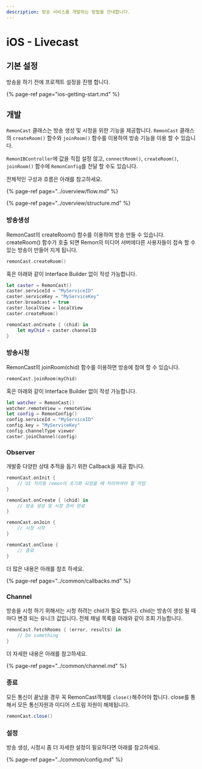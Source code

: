 ```yaml
---
description: 방송 서비스를 개발하는 방법을 안내합니다.
---
```


# iOS - Livecast

## 기본 설정

방송을 하기 전에 프로젝트 설정을 진행 합니다.

{% page-ref page="ios-getting-start.md" %}

## 개발

`RemonCast` 클래스는 방송 생성 및 시청을 위한 기능을 제공합니다. `RemonCast` 클래스의 `createRoom()` 함수와 `joinRoom()` 함수를 이용하여 방송 기능을 이용 할 수 있습니다.

`RemonIBController`에 값을 직접 설정 않고, `connectRoom()`, `createRoom()`, `joinRoom()` 함수에 `RemonConfig`를 전달 할 수도 있습니다.

전체적인 구성과 흐름은 아래를 참고하세요.

{% page-ref page="../overview/flow.md" %}

{% page-ref page="../overview/structure.md" %}

### 방송생성

RemonCast의 createRoom\(\) 함수를 이용하여 방송 만들 수 있습니다. createRoom\(\) 함수가 호출 되면 Remon의  미디어 서버에다른 사용자들이 접속 할 수 있는 방송이 만들어 지게 됩니다.

```swift
remonCast.createRoom()
```

혹은 아래와 같이 Interface Builder 없이 작성 가능합니다.

```swift
let caster = RemonCast()
caster.serviceId = "MyServiceID"
caster.serviceKey = "MyServiceKey"
caster.broadcast = true
caster.localView = localView
caster.createRoom()

remonCast.onCreate { (chid) in
    let myChid = caster.channelID
}
```

### 방송시청

RemonCast의 joinRoom\(chid\) 함수를 이용하면 방송에 참여 할 수 있습니다.

```swift
remonCast.joinRoom(myChid)
```

혹은 아래와 같이 Interface Builder 없이 작성 가능합니다.

```swift
let watcher = RemonCast()
watcher.remoteView = remoteView
let config = RemonConfig()
config.serviceId = "MyServiceID"
config.key = "MyServiceKey"
config.channelType viewer
caster.joinChannel(config)
```

### Observer

개발중 다양한 상태 추적을 돕기 위한  Callback을 제공 합니다.

```swift
remonCast.onInit {
    // UI 처리등 remon이 초기화 되었을 때 처리하여야 할 작업
}

remonCast.onCreate { (chid) in
    // 방송 생성 및 시청 준비 완료
}

remonCast.onJoin {
    // 시청 시작
}

remonCast.onClose {
    // 종료
}
```

더 많은 내용은 아래를 참조 하세요.

{% page-ref page="../common/callbacks.md" %}

### Channel

방송을 시청 하기 위해서는 시청 하려는 chid가 필요 합니다. chid는 방송이 생성 될 때 마다 변경 되는 유니크 값입니다. 전체 채널 목록을 아래와 같이 조회 가능합니다.

```swift
remonCast.fetchRooms { (error, results) in
    // Do something
}
```

더 자세한 내용은 아래를 참고하세요.

{% page-ref page="../common/channel.md" %}

### 종료

모든 통신이 끝났을 경우 꼭 RemonCast객체를 `close()`해주어야 합니다. close를 통해서 모든 통신자원과 미디어 스트림 자원이 해제됩니다.

```java
remonCast.close()
```

### 설정

방송 생성, 시청시 좀 더 자세한 설정이 필요하다면 아래를 참고하세요.

{% page-ref page="../common/config.md" %}



